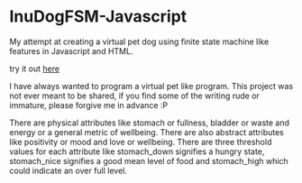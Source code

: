 InuDogFSM-Javascript
====================

My attempt at creating a virtual pet dog using finite state machine like features in Javascript and HTML. 

try it out <a href="http://firoved.com/github/Dog.htm" target="_blank">here</a>

I have always wanted to program a virtual pet like program. This project was not ever meant to be shared, if you find some of the writing rude or immature, please forgive me in advance :P 

There are physical attributes like stomach or fullness, bladder or waste and energy or a general metric of wellbeing. There are also abstract attributes like positivity or mood and love or wellbeing. There are three threshold values for each attribute like stomach_down signifies a hungry state, stomach_nice signifies a good mean level of food and stomach_high which could indicate an over full level. 
